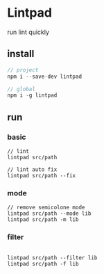# Lintpad
run lint quickly

## install
```js
// project
npm i --save-dev lintpad

// global
npm i -g lintpad
```

## run
### basic
```
// lint
lintpad src/path

// lint auto fix
lintpad src/path --fix
```

### mode
```
// remove semicolone mode
lintpad src/path --mode lib
lintpad src/path -m lib
```

### filter
```

lintpad src/path --filter lib
lintpad src/path -f lib
```